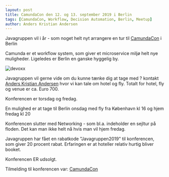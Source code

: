 ```yaml
---
layout: post
title: CamundaCon den 12. og 13. september 2019 i Berlin
tags: [CamundaCon, Workflow, Decision Automation, Berlin, Meetup]
author: Anders Kristian Andersen
---
```


Javagruppen vil i år - som noget helt nyt arrangere en tur til [CamundaCon](https://camunda.com/events/camundacon/) i Berlin

Camunda er et workflow system, som giver et microservice miljø helt nye muligheder. 
Ligeledes er Berlin en ganske hyggelig by.


![devoxx](https://camunda.com/svg/logo.svg)


Javagruppen vil gerne vide om du kunne tænke dig at tage med ? kontakt [Anders Kristian Andersen](mailto:anders.kristian.andersen@javagruppen.dk) 
hvor vi kan tale om hotel og fly. Totalt for hotel, fly og venue er ca. Euro 700. 

Konferencen er torsdag og fredag. 


En mulighed er at tage til Berlin onsdag med fly fra København kl 16 og hjem fredag kl 20

Konferencen slutter med Networking - som bl.a. indeholder en sejltur på floden. 
Det kan man ikke helt nå hvis man vil hjem fredag.


Javagruppen har fået en rabatkode "Javagruppen2019" til konferencen, som giver 20 procent rabat.
Erfaringen er at hoteller relativ hurtig bliver booket.

Konferencen ER udsolgt.

Tilmelding til konferencen var:  [CamundaCon](https://camunda.com/events/camundacon/)


 
